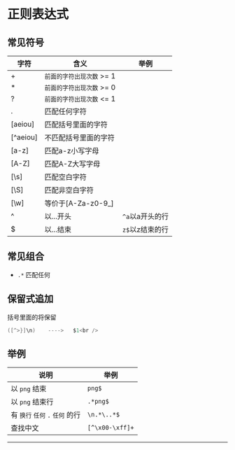 
# 正则表达式

## 常见符号

| 字符     | 含义                      | 举例            |
| -------- | ------------------------- | --------------- |
| +        | `前面的字符出现次数` >= 1 |                 |
| *        | `前面的字符出现次数` >= 0 |                 |
| ?        | `前面的字符出现次数` <= 1 |                 |
| .        | 匹配任何字符              |                 |
| [aeiou]  | 匹配括号里面的字符        |                 |
| [^aeiou] | 不匹配括号里面的字符      |                 |
| [a-z]    | 匹配a-z小写字母           |                 |
| [A-Z]    | 匹配A-Z大写字母           |                 |
| [\s]     | 匹配空白字符              |                 |
| [\S]     | 匹配非空白字符            |                 |
| [\w]     | 等价于[A-Za-z0-9_]        |                 |
| ^        | 以...开头                 | `^a`以a开头的行 |
| $        | 以...结束                 | `z$`以z结束的行 |

## 常见组合

- `.*` 匹配任何

## 保留式追加

括号里面的将保留

```c
([^>}]\n)    ---->   $1<br />
```

## 举例

| 说明                             | 举例            |
| -------------------------------- | --------------- |
| 以 `png` 结束                    | `png$`          |
| 以 `png` 结束行                  | `.*png$`        |
| 有 `换行` `任何` `.` `任何` 的行 | `\n.*\..*$`     |
| 查找中文                         | `[^\x00-\xff]+` |

---
